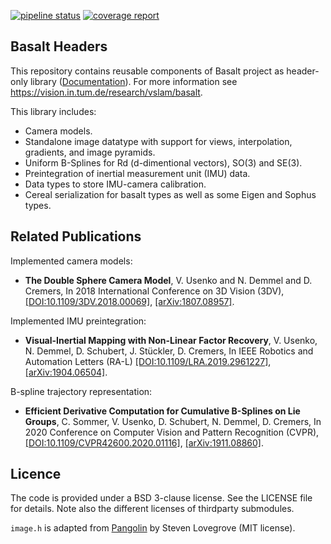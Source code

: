 [![pipeline status](https://gitlab.com/VladyslavUsenko/basalt-headers/badges/master/pipeline.svg)](https://gitlab.com/VladyslavUsenko/basalt-headers/commits/master)
[![coverage report](https://gitlab.com/VladyslavUsenko/basalt-headers/badges/master/coverage.svg)](https://gitlab.com/VladyslavUsenko/basalt-headers/commits/master)

## Basalt Headers
This repository contains reusable components of Basalt project as header-only library ([Documentation](https://vladyslavusenko.gitlab.io/basalt-headers/)). For more information see https://vision.in.tum.de/research/vslam/basalt.

This library includes:
* Camera models.
* Standalone image datatype with support for views, interpolation, gradients, and image pyramids.
* Uniform B-Splines for Rd (d-dimentional vectors), SO(3) and SE(3).
* Preintegration of inertial measurement unit (IMU) data.
* Data types to store IMU-camera calibration.
* Cereal serialization for basalt types as well as some Eigen and Sophus types.



## Related Publications
Implemented camera models:
* **The Double Sphere Camera Model**, V. Usenko and N. Demmel and D. Cremers, In 2018 International Conference on 3D Vision (3DV), [[DOI:10.1109/3DV.2018.00069]](https://doi.org/10.1109/3DV.2018.00069), [[arXiv:1807.08957]](https://arxiv.org/abs/1807.08957).

Implemented IMU preintegration:
* **Visual-Inertial Mapping with Non-Linear Factor Recovery**, V. Usenko, N. Demmel, D. Schubert, J. Stückler, D. Cremers, In IEEE Robotics and Automation Letters (RA-L) [[DOI:10.1109/LRA.2019.2961227]](https://doi.org/10.1109/LRA.2019.2961227), [[arXiv:1904.06504]](https://arxiv.org/abs/1904.06504).

B-spline trajectory representation:
* **Efficient Derivative Computation for Cumulative B-Splines on Lie Groups**, C. Sommer, V. Usenko, D. Schubert, N. Demmel, D. Cremers, In 2020 Conference on Computer Vision and Pattern Recognition (CVPR), [[DOI:10.1109/CVPR42600.2020.01116]](https://doi.org/10.1109/CVPR42600.2020.01116), [[arXiv:1911.08860]](https://arxiv.org/abs/1911.08860).




## Licence

The code is provided under a BSD 3-clause license. See the LICENSE file for details.
Note also the different licenses of thirdparty submodules.

`image.h` is adapted from [Pangolin](https://github.com/stevenlovegrove/Pangolin) by Steven Lovegrove (MIT license).

